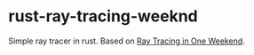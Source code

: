# rust-ray-tracing-weeknd
Simple ray tracer in rust. Based on [Ray Tracing in One Weekend](http://www.realtimerendering.com/raytracing/Ray%20Tracing%20in%20a%20Weekend.pdf).
